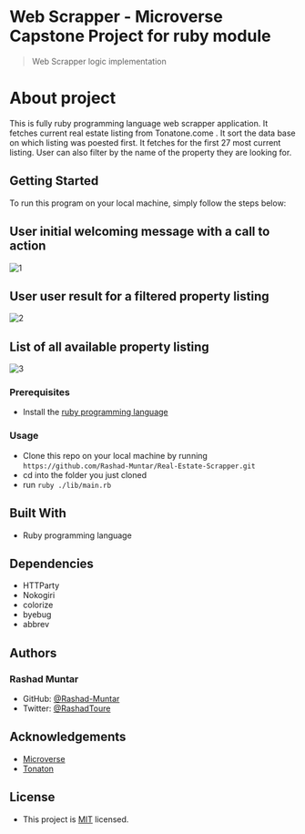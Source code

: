# Web Scrapper - Microverse Capstone Project for ruby module
>Web Scrapper logic implementation

# About project
This is fully ruby programming language web scrapper application. It fetches current real estate listing from  Tonatone.come . It sort the data base on which listing was poested first. It fetches for the first 27 most current listing. User can also filter by the name of the property they are looking for.  


## Getting Started
To run this program on your local machine, simply follow the steps below:

## User initial welcoming message with a call to action
![1](https://user-images.githubusercontent.com/58520480/110329222-2aed0180-7fd1-11eb-8281-9797e49569be.PNG)

## User user result for a filtered property listing
![2](https://user-images.githubusercontent.com/58520480/110329407-64be0800-7fd1-11eb-9ba1-f8d015fb4e27.PNG)

## List of all available property listing
![3](https://user-images.githubusercontent.com/58520480/110329778-e877f480-7fd1-11eb-8580-40ce2085e09e.PNG)

### Prerequisites
* Install the [ruby programming language](https://www.ruby-lang.org/en/documentation/installation/)

### Usage
* Clone this repo on your local machine by running `https://github.com/Rashad-Muntar/Real-Estate-Scrapper.git`
* cd into the folder you just cloned
* run `ruby ./lib/main.rb`

## Built With
* Ruby programming language

## Dependencies
* HTTParty
* Nokogiri
* colorize
* byebug
* abbrev

## Authors

### Rashad Muntar
* GitHub: [@Rashad-Muntar](https://github.com/Rashad-Muntar)
* Twitter: [@RashadToure](https://twitter.com/twitterhandle)


## Acknowledgements
* [Microverse](https://www.microverse.org)
* [Tonaton](https://tonaton.com/)

## License
* This project is [MIT](https://github.com/Rashad-Muntar/Real-Estate-Scrapper/tree/feature/scrapper/LICENSE) licensed.
